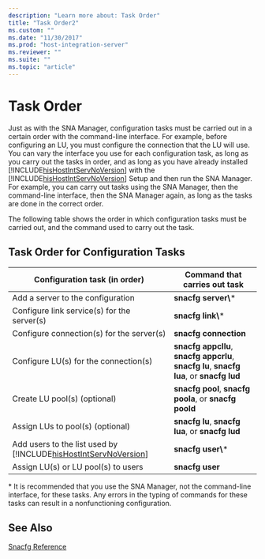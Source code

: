 ```yaml
---
description: "Learn more about: Task Order"
title: "Task Order2"
ms.custom: ""
ms.date: "11/30/2017"
ms.prod: "host-integration-server"
ms.reviewer: ""
ms.suite: ""
ms.topic: "article"
---
```

# Task Order
Just as with the SNA Manager, configuration tasks must be carried out in a certain order with the command-line interface. For example, before configuring an LU, you must configure the connection that the LU will use. You can vary the interface you use for each configuration task, as long as you carry out the tasks in order, and as long as you have already installed [!INCLUDE[hisHostIntServNoVersion](../includes/hishostintservnoversion-md.md)] with the [!INCLUDE[hisHostIntServNoVersion](../includes/hishostintservnoversion-md.md)] Setup and then run the SNA Manager. For example, you can carry out tasks using the SNA Manager, then the command-line interface, then the SNA Manager again, as long as the tasks are done in the correct order.  
  
 The following table shows the order in which configuration tasks must be carried out, and the command used to carry out the task.  
  
## Task Order for Configuration Tasks  
  
|                                        Configuration task (in order)                                         |                                 Command that carries out task                                 |
|--------------------------------------------------------------------------------------------------------------|-----------------------------------------------------------------------------------------------|
|                                      Add a server to the configuration                                       |                                     **snacfg server\\**\*                                     |
|                                 Configure link service(s) for the server(s)                                  |                                      **snacfg link\\**\*                                      |
|                                  Configure connection(s) for the server(s)                                   |                                     **snacfg connection**                                     |
|                                    Configure LU(s) for the connection(s)                                     | **snacfg appcllu**,  **snacfg appcrlu**,  **snacfg lu**,  **snacfg lua**,  or  **snacfg lud** |
|                                        Create LU pool(s)  (optional)                                         |                   **snacfg pool**,  **snacfg poola**,  or  **snacfg poold**                   |
|                                      Assign LUs to pool(s)  (optional)                                       |                      **snacfg lu**,  **snacfg lua**,  or  **snacfg lud**                      |
| Add users to the list used by [!INCLUDE[hisHostIntServNoVersion](../includes/hishostintservnoversion-md.md)] |                                      **snacfg user\\**\*                                      |
|                                     Assign LU(s) or LU pool(s) to users                                      |                                        **snacfg user**                                        |
  
 \* It is recommended that you use the SNA Manager, not the command-line interface, for these tasks. Any errors in the typing of commands for these tasks can result in a nonfunctioning configuration.  
  
## See Also  
 [Snacfg Reference](../core/snacfg-reference2.md)
